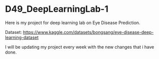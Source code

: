 # D49_DeepLearningLab-1

Here is my project for deep learning lab on Eye Disease Prediction.

Dataset: https://www.kaggle.com/datasets/bongsang/eye-disease-deep-learning-dataset

I will be updating my project every week with the new changes that i have done.
